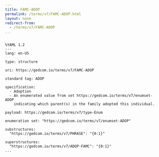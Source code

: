 ```yaml
---
title: FAMC-ADOP
permalink: /terms/v7/FAMC-ADOP.html
layout: none
redirect-from:
  - /terms/v7/FAMC-ADOP
...
```


```

%YAML 1.2
---
lang: en-US

type: structure

uri: https://gedcom.io/terms/v7/FAMC-ADOP

standard tag: ADOP

specification:
  - Adoption
  - An enumerated value from set https://gedcom.io/terms/v7/enumset-ADOP
    indicating which parent(s) in the family adopted this individual.

payload: https://gedcom.io/terms/v7/type-Enum

enumeration set: "https://gedcom.io/terms/v7/enumset-ADOP"

substructures:
  "https://gedcom.io/terms/v7/PHRASE": "{0:1}"

superstructures:
  "https://gedcom.io/terms/v7/ADOP-FAMC": "{0:1}"
...

```
